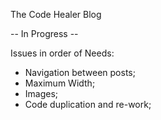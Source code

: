 The Code Healer Blog

-- In Progress --

Issues in order of Needs:

- Navigation between posts;
- Maximum Width;
- Images;
- Code duplication and re-work;